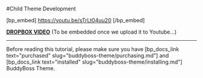 #Child Theme Development

[bp_embed] https://youtu.be/sTrLt04uu20 [/bp_embed]

[**DROPBOX VIDEO**](https://www.dropbox.com/s/afogmym0eaqj9ip/buddyboss-theme-child-theme-development.mp4?raw=1)
(To be embedded once we upload it to Youtube...)

---

Before reading this tutorial, please make sure you have [bp_docs_link text="purchased" slug="buddyboss-theme/purchasing.md"] and [bp_docs_link text="installed" slug="buddyboss-theme/installing.md"] BuddyBoss Theme.